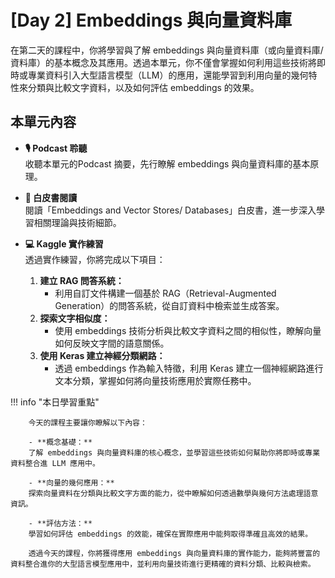 
# [Day 2] Embeddings 與向量資料庫

在第二天的課程中，你將學習與了解 embeddings 與向量資料庫（或向量資料庫/資料庫）的基本概念及其應用。透過本單元，你不僅會掌握如何利用這些技術將即時或專業資料引入大型語言模型（LLM）的應用，還能學習到利用向量的幾何特性來分類與比較文字資料，以及如何評估 embeddings 的效果。

## 本單元內容

- **🎙️ Podcast 聆聽**  
    收聽本單元的Podcast 摘要，先行瞭解 embeddings 與向量資料庫的基本原理。  

- **📄 白皮書閱讀**  
    閱讀「Embeddings and Vector Stores/ Databases」白皮書，進一步深入學習相關理論與技術細節。

- **💻 Kaggle 實作練習**  
    透過實作練習，你將完成以下項目：
    1. **建立 RAG 問答系統：**  
        - 利用自訂文件構建一個基於 RAG（Retrieval-Augmented Generation）的問答系統，從自訂資料中檢索並生成答案。
    2. **探索文字相似度：**  
        - 使用 embeddings 技術分析與比較文字資料之間的相似性，瞭解向量如何反映文字間的語意關係。
    3. **使用 Keras 建立神經分類網路：**  
        - 透過 embeddings 作為輸入特徵，利用 Keras 建立一個神經網路進行文本分類，掌握如何將向量技術應用於實際任務中。

!!! info "本日學習重點"

        今天的課程主要讓你瞭解以下內容：

        - **概念基礎：**  
        了解 embeddings 與向量資料庫的核心概念，並學習這些技術如何幫助你將即時或專業資料整合進 LLM 應用中。

        - **向量的幾何應用：**  
        探索向量資料在分類與比較文字方面的能力，從中瞭解如何透過數學與幾何方法處理語意資訊。

        - **評估方法：**  
        學習如何評估 embeddings 的效能，確保在實際應用中能夠取得準確且高效的結果。

        透過今天的課程，你將獲得應用 embeddings 與向量資料庫的實作能力，能夠將豐富的資料整合進你的大型語言模型應用中，並利用向量技術進行更精確的資料分類、比較與檢索。